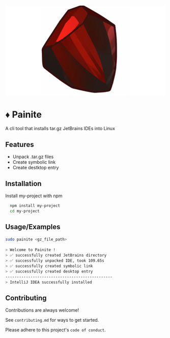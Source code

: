 
![Logo](/assets/painite.png)


# ♦️ Painite

A cli tool that installs tar.gz JetBrains IDEs into Linux


## Features

- Unpack .tar.gz files
- Create symbolic link
- Create destktop entry


## Installation

Install my-project with npm

```bash
  npm install my-project
  cd my-project
```

## Usage/Examples

```bash
sudo painite <gz_file_path>

> Welcome to Painite !
> ✅ successfully created JetBrains directory
> ✅ successfully unpacked IDE, took 109.65s
> ✅ successfully created symbolic link
> ✅ successfully created desktop entry
-----------------------------------------------
> IntelliJ IDEA successfully installed
```


## Contributing

Contributions are always welcome!

See `contributing.md` for ways to get started.

Please adhere to this project's `code of conduct`.

